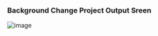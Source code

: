 ### Background Change Project Output Sreen
![image](https://github.com/Orhan-34/background-change-project-15temmuz-aihl/assets/74640101/01eb5ab0-3a9f-4b87-8343-e2ebf6563a2f)
